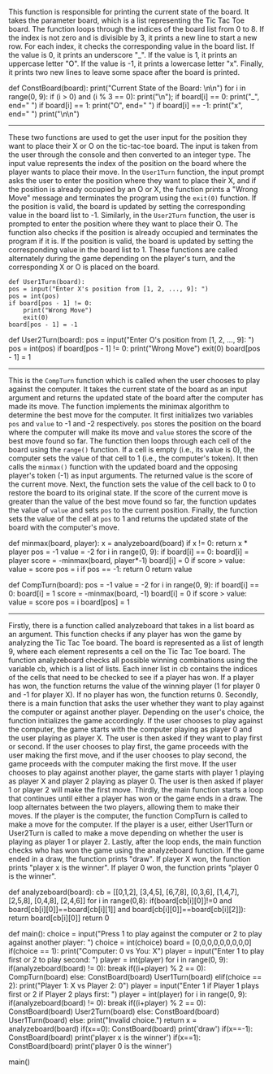 This function is responsible for printing the current state of the board. It takes the parameter board, which is a list representing the Tic Tac Toe board.
The function loops through the indices of the board list from 0 to 8. If the index is not zero and is divisible by 3, it prints a new line to start a new row.
For each index, it checks the corresponding value in the board list. If the value is 0, it prints an underscore "_". If the value is 1, it prints an uppercase letter "O". If the value is -1, it prints a lowercase letter "x".
Finally, it prints two new lines to leave some space after the board is printed.

def ConstBoard(board):
    print("Current State of the Board: \n\n")
    for i in range(0, 9):
        if (i > 0) and (i % 3 == 0):
            print("\n");
        if board[i] == 0:
            print("_", end=" ")
        if board[i] == 1:
            print("O", end=" ")
        if board[i] == -1:
            print("x", end=" ")
    print("\n\n")

    
-----------------------------------------------------------------------------------------------------------------------------------------------------------------------    
These two functions are used to get the user input for the position they want to place their X or O on the tic-tac-toe board. The input is taken from the user through the console and then converted to an integer type. The input value represents the index of the position on the board where the player wants to place their move.
In the `User1Turn` function, the input prompt asks the user to enter the position where they want to place their X, and if the position is already occupied by an O or X, the function prints a "Wrong Move" message and terminates the program using the `exit(0)` function. If the position is valid, the board is updated by setting the corresponding value in the board list to -1.
Similarly, in the `User2Turn` function, the user is prompted to enter the position where they want to place their O. The function also checks if the position is already occupied and terminates the program if it is. If the position is valid, the board is updated by setting the corresponding value in the board list to 1.
These functions are called alternately during the game depending on the player's turn, and the corresponding X or O is placed on the board.

    def User1Turn(board):
    pos = input("Enter X's position from [1, 2, ..., 9]: ")
    pos = int(pos)
    if board[pos - 1] != 0:
        print("Wrong Move")
        exit(0)
    board[pos - 1] = -1

     

def User2Turn(board):
    pos = input("Enter O's position from [1, 2, ..., 9]: ")
    pos = int(pos)
    if board[pos - 1] != 0:
        print("Wrong Move")
        exit(0)
    board[pos - 1] = 1
    
-----------------------------------------------------------------------------------------------------------------------------------------------------------------------
This is the `CompTurn` function which is called when the user chooses to play against the computer. It takes the current state of the board as an input argument and returns the updated state of the board after the computer has made its move. 
The function implements the minimax algorithm to determine the best move for the computer. It first initializes two variables `pos` and `value` to -1 and -2 respectively. `pos` stores the position on the board where the computer will make its move and `value` stores the score of the best move found so far.
The function then loops through each cell of the board using the `range()` function. If a cell is empty (i.e., its value is 0), the computer sets the value of that cell to 1 (i.e., the computer's token). It then calls the `minmax()` function with the updated board and the opposing player's token (-1) as input arguments. The returned value is the score of the current move.
Next, the function sets the value of the cell back to 0 to restore the board to its original state. If the score of the current move is greater than the value of the best move found so far, the function updates the value of `value` and sets `pos` to the current position. 
Finally, the function sets the value of the cell at `pos` to 1 and returns the updated state of the board with the computer's move.

def minmax(board, player):
    x = analyzeboard(board)
    if x != 0:
        return x * player
    pos = -1
    value = -2
    for i in range(0, 9):
        if board[i] == 0:
            board[i] = player
            score = -minmax(board, player*-1)
            board[i] = 0
            if score > value:
                value = score
                pos = i
    if pos == -1:
        return 0
    return value



def CompTurn(board):
    pos = -1
    value = -2
    for i in range(0, 9):
        if board[i] == 0:
            board[i] = 1
            score = -minmax(board, -1)
            board[i] = 0
            if score > value:
                value = score
                pos = i
    board[pos] = 1 
    
-----------------------------------------------------------------------------------------------------------------------------------------------------------------------

Firstly, there is a function called analyzeboard that takes in a list board as an argument. This function checks if any player has won the game by analyzing the Tic Tac Toe board. The board is represented as a list of length 9, where each element represents a cell on the Tic Tac Toe board. The function analyzeboard checks all possible winning combinations using the variable cb, which is a list of lists. Each inner list in cb contains the indices of the cells that need to be checked to see if a player has won. If a player has won, the function returns the value of the winning player (1 for player 0 and -1 for player X). If no player has won, the function returns 0.
Secondly, there is a main function that asks the user whether they want to play against the computer or against another player. Depending on the user's choice, the function initializes the game accordingly. If the user chooses to play against the computer, the game starts with the computer playing as player 0 and the user playing as player X. The user is then asked if they want to play first or second. If the user chooses to play first, the game proceeds with the user making the first move, and if the user chooses to play second, the game proceeds with the computer making the first move. If the user chooses to play against another player, the game starts with player 1 playing as player X and player 2 playing as player 0. The user is then asked if player 1 or player 2 will make the first move.
Thirdly, the main function starts a loop that continues until either a player has won or the game ends in a draw. The loop alternates between the two players, allowing them to make their moves. If the player is the computer, the function CompTurn is called to make a move for the computer. If the player is a user, either User1Turn or User2Turn is called to make a move depending on whether the user is playing as player 1 or player 2.
Lastly, after the loop ends, the main function checks who has won the game using the analyzeboard function. If the game ended in a draw, the function prints "draw". If player X won, the function prints "player x is the winner". If player 0 won, the function prints "player 0 is the winner".


def analyzeboard(board):
    cb = [[0,1,2], [3,4,5], [6,7,8], [0,3,6], [1,4,7], [2,5,8], [0,4,8], [2,4,6]]
    for i in range(0,8):
        if(board[cb[i][0]]!=0 and board[cb[i][0]]==board[cb[i][1]] and board[cb[i][0]]==board[cb[i][2]]):
            return board[cb[i][0]]
    return 0
     

def main():
    choice = input("Press 1 to play against the computer or 2 to play against another player: ")
    choice = int(choice)
    board = [0,0,0,0,0,0,0,0,0]
    if(choice == 1):
        print("Computer: 0 vs You: X")
        player = input("Enter 1 to play first or 2 to play second: ")
        player = int(player)
        for i in range(0, 9):
            if(analyzeboard(board) != 0):
                break
            if((i+player) % 2 == 0):
                CompTurn(board)
            else:
                ConstBoard(board)
                User1Turn(board)
    elif(choice == 2):
        print("Player 1: X vs Player 2: 0")
        player = input("Enter 1 if Player 1 plays first or 2 if Player 2 plays first: ")
        player = int(player)
        for i in range(0, 9):
            if(analyzeboard(board) != 0):
                break
            if((i+player) % 2 == 0):
                ConstBoard(board)
                User2Turn(board)
            else:
                ConstBoard(board)
                User1Turn(board)
    else:
        print("Invalid choice.")
        return
    x = analyzeboard(board)
    if(x==0):
        ConstBoard(board)
        print('draw')
    if(x==-1):
        ConstBoard(board)
        print('player x is the winner')
    if(x==1):
        ConstBoard(board)
        print('player 0 is the winner')

main()

